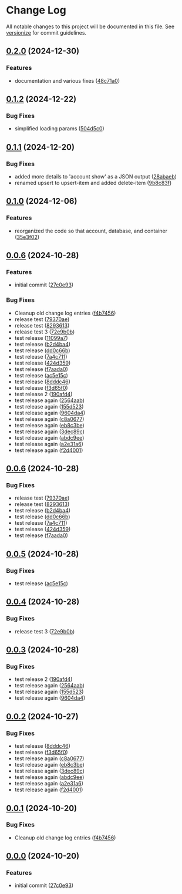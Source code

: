 # Change Log

All notable changes to this project will be documented in this file. See [versionize](https://github.com/versionize/versionize) for commit guidelines.

<a name="0.2.0"></a>
## [0.2.0](https://www.github.com/rtodosic/CosmosCli/releases/tag/v0.2.0) (2024-12-30)

### Features

* documentation and various fixes ([48c71a0](https://www.github.com/rtodosic/CosmosCli/commit/48c71a01366971c60868f40937b263c7288eed63))

<a name="0.1.2"></a>
## [0.1.2](https://www.github.com/rtodosic/CosmosCli/releases/tag/v0.1.2) (2024-12-22)

### Bug Fixes

* simplified loading params ([504d5c0](https://www.github.com/rtodosic/CosmosCli/commit/504d5c06564e2d3e7a10fdb2d1ccbc60eeb27dad))

<a name="0.1.1"></a>
## [0.1.1](https://www.github.com/rtodosic/CosmosCli/releases/tag/v0.1.1) (2024-12-20)

### Bug Fixes

* added more details to 'account show' as a JSON output ([28abaeb](https://www.github.com/rtodosic/CosmosCli/commit/28abaeb80458a33505eb450a6247e225ceefbc12))
* renamed upsert to upsert-item and added delete-item ([9b8c83f](https://www.github.com/rtodosic/CosmosCli/commit/9b8c83f0a4e60a3df8d8df71688269e5aa84af16))

<a name="0.1.0"></a>
## [0.1.0](https://www.github.com/rtodosic/CosmosCli/releases/tag/v0.1.0) (2024-12-06)

### Features

* reorganized the code so that account, database, and container ([35e3f02](https://www.github.com/rtodosic/CosmosCli/commit/35e3f021153cd7cbaf387055c0c5e777897a5763))

<a name="0.0.6"></a>
## [0.0.6](https://www.github.com/rtodosic/CosmosCli/releases/tag/v0.0.6) (2024-10-28)

### Features

* initial commit ([27c0e93](https://www.github.com/rtodosic/CosmosCli/commit/27c0e93a0351480c4271a3338ce54c3edc54b8c1))

### Bug Fixes

* Cleanup old change log entries ([f4b7456](https://www.github.com/rtodosic/CosmosCli/commit/f4b745617dbc5c52ce900a99a3293f525cc8dbde))
* release test ([79370ae](https://www.github.com/rtodosic/CosmosCli/commit/79370ae5101bc49c53a49c9bd4df5c515d2abbe3))
* release test ([8293613](https://www.github.com/rtodosic/CosmosCli/commit/82936130b28f2a68a00fbe56f8ec9a65198ba0a6))
* release test 3 ([72e9b0b](https://www.github.com/rtodosic/CosmosCli/commit/72e9b0bc70e6741b0b998a7fe216d9480c9f5ba8))
* test release ([11099a7](https://www.github.com/rtodosic/CosmosCli/commit/11099a7078ea4fece8f13eabe2f9aaa4eaa48900))
* test release ([b2d4ba4](https://www.github.com/rtodosic/CosmosCli/commit/b2d4ba4e2f6002c6cbf027a9934cf7d9c9826891))
* test release ([dd0c66b](https://www.github.com/rtodosic/CosmosCli/commit/dd0c66b041213b1635c2211dcc1d045edbd82ad1))
* test release ([7a4c711](https://www.github.com/rtodosic/CosmosCli/commit/7a4c711bdb788c7265434845b22daf56a90a6dff))
* test release ([424d359](https://www.github.com/rtodosic/CosmosCli/commit/424d3594f5b094b186d3bea6cdb4c9dc9864384f))
* test release ([f7aada0](https://www.github.com/rtodosic/CosmosCli/commit/f7aada0db2cda138313e03844b982240c22c5a7b))
* test release ([ac5e15c](https://www.github.com/rtodosic/CosmosCli/commit/ac5e15cc4f050e83dd04643d3a99f46ce17b6420))
* test release ([8dddc46](https://www.github.com/rtodosic/CosmosCli/commit/8dddc467cb5e0f5b020f6b0e8d5a9f64d51b5977))
* test release ([f3d65f0](https://www.github.com/rtodosic/CosmosCli/commit/f3d65f05ee80df3361e1454d41a9ffa9b8a8d076))
* test release 2 ([190afd4](https://www.github.com/rtodosic/CosmosCli/commit/190afd4dfff32a16cd28fa84a503ca9c8080fa47))
* test release again ([2564aab](https://www.github.com/rtodosic/CosmosCli/commit/2564aaba31a940abb1e93dc4111b0d69a7588cff))
* test release again ([155d523](https://www.github.com/rtodosic/CosmosCli/commit/155d5230aa9285849dc452b69f843b96018914df))
* test release again ([9604da4](https://www.github.com/rtodosic/CosmosCli/commit/9604da4ada13882c0c954fb37ba6b72741f1519e))
* test release again ([c8a0677](https://www.github.com/rtodosic/CosmosCli/commit/c8a067738271bfacbb8973cc94aec9b45b6e0be2))
* test release again ([eb8c3be](https://www.github.com/rtodosic/CosmosCli/commit/eb8c3be0440b63695de124e805ec34102505ac55))
* test release again ([3dec89c](https://www.github.com/rtodosic/CosmosCli/commit/3dec89c0aa94afc19424e9fcb933be5ff980d02c))
* test release again ([abdc9ee](https://www.github.com/rtodosic/CosmosCli/commit/abdc9ee6ebfcf32f93c3efd69677abaec491f624))
* test release again ([a2e31a6](https://www.github.com/rtodosic/CosmosCli/commit/a2e31a698a045f52f9657b6094089219498b0af9))
* test release again ([f2d4001](https://www.github.com/rtodosic/CosmosCli/commit/f2d4001c21960f2b66db2a400a1e9c3df386e7af))

<a name="0.0.6"></a>
## [0.0.6](https://www.github.com/rtodosic/CosmosCli/releases/tag/v0.0.6) (2024-10-28)

### Bug Fixes

* release test ([79370ae](https://www.github.com/rtodosic/CosmosCli/commit/79370ae5101bc49c53a49c9bd4df5c515d2abbe3))
* release test ([8293613](https://www.github.com/rtodosic/CosmosCli/commit/82936130b28f2a68a00fbe56f8ec9a65198ba0a6))
* test release ([b2d4ba4](https://www.github.com/rtodosic/CosmosCli/commit/b2d4ba4e2f6002c6cbf027a9934cf7d9c9826891))
* test release ([dd0c66b](https://www.github.com/rtodosic/CosmosCli/commit/dd0c66b041213b1635c2211dcc1d045edbd82ad1))
* test release ([7a4c711](https://www.github.com/rtodosic/CosmosCli/commit/7a4c711bdb788c7265434845b22daf56a90a6dff))
* test release ([424d359](https://www.github.com/rtodosic/CosmosCli/commit/424d3594f5b094b186d3bea6cdb4c9dc9864384f))
* test release ([f7aada0](https://www.github.com/rtodosic/CosmosCli/commit/f7aada0db2cda138313e03844b982240c22c5a7b))

<a name="0.0.5"></a>
## [0.0.5](https://www.github.com/rtodosic/CosmosCli/releases/tag/v0.0.5) (2024-10-28)

### Bug Fixes

* test release ([ac5e15c](https://www.github.com/rtodosic/CosmosCli/commit/ac5e15cc4f050e83dd04643d3a99f46ce17b6420))

<a name="0.0.4"></a>
## [0.0.4](https://www.github.com/rtodosic/CosmosCli/releases/tag/v0.0.4) (2024-10-28)

### Bug Fixes

* release test 3 ([72e9b0b](https://www.github.com/rtodosic/CosmosCli/commit/72e9b0bc70e6741b0b998a7fe216d9480c9f5ba8))

<a name="0.0.3"></a>
## [0.0.3](https://www.github.com/rtodosic/CosmosCli/releases/tag/v0.0.3) (2024-10-28)

### Bug Fixes

* test release 2 ([190afd4](https://www.github.com/rtodosic/CosmosCli/commit/190afd4dfff32a16cd28fa84a503ca9c8080fa47))
* test release again ([2564aab](https://www.github.com/rtodosic/CosmosCli/commit/2564aaba31a940abb1e93dc4111b0d69a7588cff))
* test release again ([155d523](https://www.github.com/rtodosic/CosmosCli/commit/155d5230aa9285849dc452b69f843b96018914df))
* test release again ([9604da4](https://www.github.com/rtodosic/CosmosCli/commit/9604da4ada13882c0c954fb37ba6b72741f1519e))

<a name="0.0.2"></a>
## [0.0.2](https://www.github.com/rtodosic/CosmosCli/releases/tag/v0.0.2) (2024-10-27)

### Bug Fixes

* test release ([8dddc46](https://www.github.com/rtodosic/CosmosCli/commit/8dddc467cb5e0f5b020f6b0e8d5a9f64d51b5977))
* test release ([f3d65f0](https://www.github.com/rtodosic/CosmosCli/commit/f3d65f05ee80df3361e1454d41a9ffa9b8a8d076))
* test release again ([c8a0677](https://www.github.com/rtodosic/CosmosCli/commit/c8a067738271bfacbb8973cc94aec9b45b6e0be2))
* test release again ([eb8c3be](https://www.github.com/rtodosic/CosmosCli/commit/eb8c3be0440b63695de124e805ec34102505ac55))
* test release again ([3dec89c](https://www.github.com/rtodosic/CosmosCli/commit/3dec89c0aa94afc19424e9fcb933be5ff980d02c))
* test release again ([abdc9ee](https://www.github.com/rtodosic/CosmosCli/commit/abdc9ee6ebfcf32f93c3efd69677abaec491f624))
* test release again ([a2e31a6](https://www.github.com/rtodosic/CosmosCli/commit/a2e31a698a045f52f9657b6094089219498b0af9))
* test release again ([f2d4001](https://www.github.com/rtodosic/CosmosCli/commit/f2d4001c21960f2b66db2a400a1e9c3df386e7af))

<a name="0.0.1"></a>
## [0.0.1](https://www.github.com/rtodosic/CosmosCli/releases/tag/v0.0.1) (2024-10-20)

### Bug Fixes

* Cleanup old change log entries ([f4b7456](https://www.github.com/rtodosic/CosmosCli/commit/f4b745617dbc5c52ce900a99a3293f525cc8dbde))

<a name="0.0.0"></a>
## [0.0.0](https://www.github.com/rtodosic/CosmosCli/releases/tag/v0.0.0) (2024-10-20)

### Features

* initial commit ([27c0e93](https://www.github.com/rtodosic/CosmosCli/commit/27c0e93a0351480c4271a3338ce54c3edc54b8c1))
